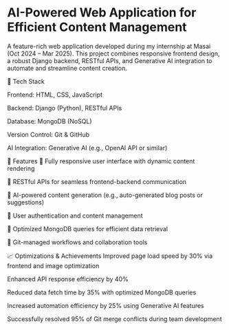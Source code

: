 # AI-Powered Web Application for Efficient Content Management

A feature-rich web application developed during my internship at Masai (Oct 2024 – Mar 2025). This project combines responsive frontend design, a robust Django backend, RESTful APIs, and Generative AI integration to automate and streamline content creation.

🔧 Tech Stack

Frontend: HTML, CSS, JavaScript

Backend: Django (Python), RESTful APIs

Database: MongoDB (NoSQL)

Version Control: Git & GitHub

AI Integration: Generative AI (e.g., OpenAI API or similar)

🌟 Features
🔹 Fully responsive user interface with dynamic content rendering

🔹 RESTful APIs for seamless frontend-backend communication

🔹 AI-powered content generation (e.g., auto-generated blog posts or suggestions)

🔹 User authentication and content management

🔹 Optimized MongoDB queries for efficient data retrieval

🔹 Git-managed workflows and collaboration tools

📈 Optimizations & Achievements
 Improved page load speed by 30% via frontend and image optimization

Enhanced API response efficiency by 40%

Reduced data fetch time by 35% with optimized MongoDB queries

Increased automation efficiency by 25% using Generative AI features

Successfully resolved 95% of Git merge conflicts during team development
